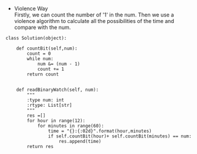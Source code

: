 - Violence Way  
Firstly, we can count the number of '1' in the num. Then we use a violence algorithm to calculate all the possibilities of the time and compare with the num.  
```pyhthon
class Solution(object):
    
    def countBit(self,num):
        count = 0
        while num:
            num &= (num - 1)
            count += 1
        return count
        
    
    def readBinaryWatch(self, num):
        """
        :type num: int
        :rtype: List[str]
        """
        res =[]
        for hour in range(12):
            for minutes in range(60):
                time = "{}:{:02d}".format(hour,minutes)
                if self.countBit(hour)+ self.countBit(minutes) == num:
                    res.append(time)
        return res
```  